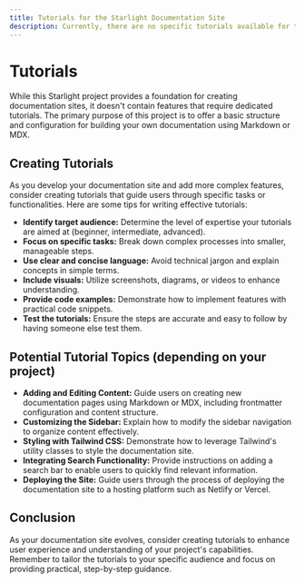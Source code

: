 ```yaml
---
title: Tutorials for the Starlight Documentation Site
description: Currently, there are no specific tutorials available for this project as it serves as a starting point for building documentation sites.
---
```


# Tutorials

While this Starlight project provides a foundation for creating documentation sites, it doesn't contain features that require dedicated tutorials. The primary purpose of this project is to offer a basic structure and configuration for building your own documentation using Markdown or MDX. 

## Creating Tutorials

As you develop your documentation site and add more complex features, consider creating tutorials that guide users through specific tasks or functionalities. Here are some tips for writing effective tutorials:

*   **Identify target audience:** Determine the level of expertise your tutorials are aimed at (beginner, intermediate, advanced).
*   **Focus on specific tasks:** Break down complex processes into smaller, manageable steps.
*   **Use clear and concise language:** Avoid technical jargon and explain concepts in simple terms.
*   **Include visuals:** Utilize screenshots, diagrams, or videos to enhance understanding.
*   **Provide code examples:** Demonstrate how to implement features with practical code snippets.
*   **Test the tutorials:** Ensure the steps are accurate and easy to follow by having someone else test them.

## Potential Tutorial Topics (depending on your project)

*   **Adding and Editing Content:** Guide users on creating new documentation pages using Markdown or MDX, including frontmatter configuration and content structure.
*   **Customizing the Sidebar:** Explain how to modify the sidebar navigation to organize content effectively.
*   **Styling with Tailwind CSS:** Demonstrate how to leverage Tailwind's utility classes to style the documentation site.
*   **Integrating Search Functionality:** Provide instructions on adding a search bar to enable users to quickly find relevant information.
*   **Deploying the Site:** Guide users through the process of deploying the documentation site to a hosting platform such as Netlify or Vercel. 

## Conclusion

As your documentation site evolves, consider creating tutorials to enhance user experience and understanding of your project's capabilities. Remember to tailor the tutorials to your specific audience and focus on providing practical, step-by-step guidance. 
